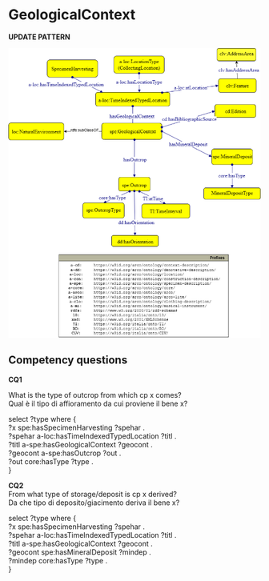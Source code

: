 # GeologicalContext 


**UPDATE PATTERN**


![GeologicalContext pattern graph](https://github.com/ICCD-MiBACT/ArCo/blob/DEV-1.3.0/ArCo-release/Documentation/NaturalHeritage/GeologicalContext/GeologicalContext-Pattern.drawio.png?raw=true)



## Competency questions

**CQ1**   

What is the type of outcrop from which cp x comes?   
Qual è il tipo di affioramento da cui proviene il bene x?  

select ?type where {  
?x spe:hasSpecimenHarvesting ?spehar .  
?spehar a-loc:hasTimeIndexedTypedLocation ?titl .  
?titl a-spe:hasGeologicalContext ?geocont .  
?geocont a-spe:hasOutcrop ?out .  
?out core:hasType ?type .  
}  


 

**CQ2**  
From what type of storage/deposit is cp x derived?  
Da che tipo di deposito/giacimento deriva il bene x? 

select ?type where {  
?x spe:hasSpecimenHarvesting ?spehar .  
?spehar a-loc:hasTimeIndexedTypedLocation ?titl .  
?titl a-spe:hasGeologicalContext ?geocont .  
?geocont spe:hasMineralDeposit ?mindep .  
?mindep core:hasType ?type .  
}  

